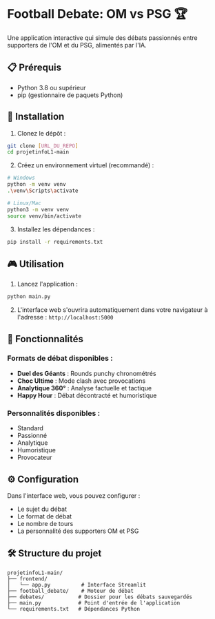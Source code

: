 # Football Debate: OM vs PSG 🏆

Une application interactive qui simule des débats passionnés entre supporters de l'OM et du PSG, alimentés par l'IA.

## 📋 Prérequis

- Python 3.8 ou supérieur
- pip (gestionnaire de paquets Python)

## 🚀 Installation

1. Clonez le dépôt :
```bash
git clone [URL_DU_REPO]
cd projetinfoL1-main
```

2. Créez un environnement virtuel (recommandé) :
```bash
# Windows
python -m venv venv
.\venv\Scripts\activate

# Linux/Mac
python3 -m venv venv
source venv/bin/activate
```

3. Installez les dépendances :
```bash
pip install -r requirements.txt
```

## 🎮 Utilisation

1. Lancez l'application :
```bash
python main.py
```

2. L'interface web s'ouvrira automatiquement dans votre navigateur à l'adresse : `http://localhost:5000`

## 🎯 Fonctionnalités

### Formats de débat disponibles :
- **Duel des Géants** : Rounds punchy chronométrés
- **Choc Ultime** : Mode clash avec provocations
- **Analytique 360°** : Analyse factuelle et tactique
- **Happy Hour** : Débat décontracté et humoristique

### Personnalités disponibles :
- Standard
- Passionné
- Analytique
- Humoristique
- Provocateur

## ⚙️ Configuration

Dans l'interface web, vous pouvez configurer :
- Le sujet du débat
- Le format de débat
- Le nombre de tours
- La personnalité des supporters OM et PSG

## 🛠️ Structure du projet

```
projetinfoL1-main/
├── frontend/
│   └── app.py          # Interface Streamlit
├── football_debate/    # Moteur de débat
├── debates/           # Dossier pour les débats sauvegardés
├── main.py            # Point d'entrée de l'application
└── requirements.txt   # Dépendances Python
```

